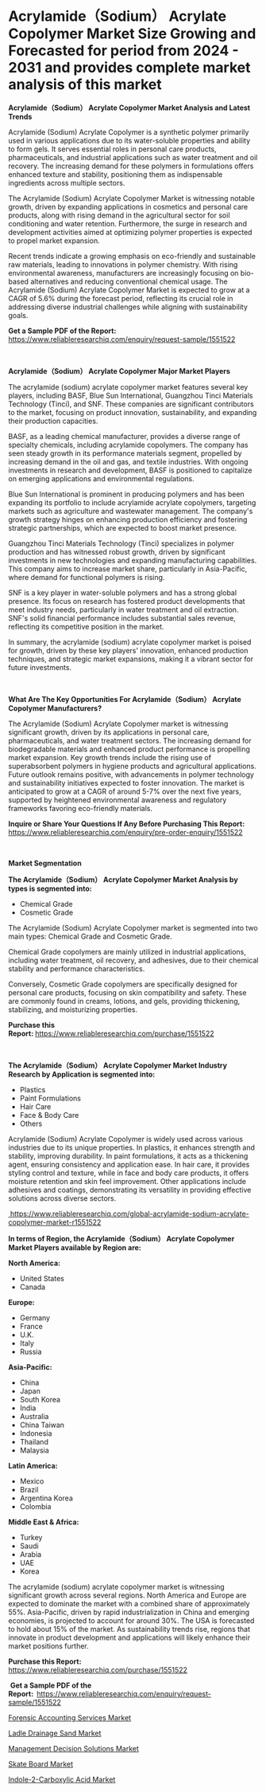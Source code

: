 <p><h1>Acrylamide（Sodium） Acrylate Copolymer Market Size Growing and Forecasted for period from 2024 - 2031 and provides complete market analysis of this market</h1></p><p><strong>Acrylamide（Sodium） Acrylate Copolymer Market Analysis and Latest Trends</strong></p>
<p><p>Acrylamide (Sodium) Acrylate Copolymer is a synthetic polymer primarily used in various applications due to its water-soluble properties and ability to form gels. It serves essential roles in personal care products, pharmaceuticals, and industrial applications such as water treatment and oil recovery. The increasing demand for these polymers in formulations offers enhanced texture and stability, positioning them as indispensable ingredients across multiple sectors.</p><p>The Acrylamide (Sodium) Acrylate Copolymer Market is witnessing notable growth, driven by expanding applications in cosmetics and personal care products, along with rising demand in the agricultural sector for soil conditioning and water retention. Furthermore, the surge in research and development activities aimed at optimizing polymer properties is expected to propel market expansion. </p><p>Recent trends indicate a growing emphasis on eco-friendly and sustainable raw materials, leading to innovations in polymer chemistry. With rising environmental awareness, manufacturers are increasingly focusing on bio-based alternatives and reducing conventional chemical usage. The Acrylamide (Sodium) Acrylate Copolymer Market is expected to grow at a CAGR of 5.6% during the forecast period, reflecting its crucial role in addressing diverse industrial challenges while aligning with sustainability goals.</p></p>
<p><strong>Get a Sample PDF of the Report:&nbsp;</strong> <a href="https://www.reliableresearchiq.com/enquiry/request-sample/1551522">https://www.reliableresearchiq.com/enquiry/request-sample/1551522</a></p>
<p>&nbsp;</p>
<p><strong>Acrylamide（Sodium） Acrylate Copolymer Major Market Players</strong></p>
<p><p>The acrylamide (sodium) acrylate copolymer market features several key players, including BASF, Blue Sun International, Guangzhou Tinci Materials Technology (Tinci), and SNF. These companies are significant contributors to the market, focusing on product innovation, sustainability, and expanding their production capacities.</p><p>BASF, as a leading chemical manufacturer, provides a diverse range of specialty chemicals, including acrylamide copolymers. The company has seen steady growth in its performance materials segment, propelled by increasing demand in the oil and gas, and textile industries. With ongoing investments in research and development, BASF is positioned to capitalize on emerging applications and environmental regulations.</p><p>Blue Sun International is prominent in producing polymers and has been expanding its portfolio to include acrylamide acrylate copolymers, targeting markets such as agriculture and wastewater management. The company's growth strategy hinges on enhancing production efficiency and fostering strategic partnerships, which are expected to boost market presence.</p><p>Guangzhou Tinci Materials Technology (Tinci) specializes in polymer production and has witnessed robust growth, driven by significant investments in new technologies and expanding manufacturing capabilities. This company aims to increase market share, particularly in Asia-Pacific, where demand for functional polymers is rising.</p><p>SNF is a key player in water-soluble polymers and has a strong global presence. Its focus on research has fostered product developments that meet industry needs, particularly in water treatment and oil extraction. SNF's solid financial performance includes substantial sales revenue, reflecting its competitive position in the market.</p><p>In summary, the acrylamide (sodium) acrylate copolymer market is poised for growth, driven by these key players' innovation, enhanced production techniques, and strategic market expansions, making it a vibrant sector for future investments.</p></p>
<p>&nbsp;</p>
<p><strong>What Are The Key Opportunities For Acrylamide（Sodium） Acrylate Copolymer Manufacturers?</strong></p>
<p><p>The Acrylamide (Sodium) Acrylate Copolymer market is witnessing significant growth, driven by its applications in personal care, pharmaceuticals, and water treatment sectors. The increasing demand for biodegradable materials and enhanced product performance is propelling market expansion. Key growth trends include the rising use of superabsorbent polymers in hygiene products and agricultural applications. Future outlook remains positive, with advancements in polymer technology and sustainability initiatives expected to foster innovation. The market is anticipated to grow at a CAGR of around 5-7% over the next five years, supported by heightened environmental awareness and regulatory frameworks favoring eco-friendly materials.</p></p>
<p><strong>Inquire or Share Your Questions If Any Before Purchasing This Report:</strong> <a href="https://www.reliableresearchiq.com/enquiry/pre-order-enquiry/1551522">https://www.reliableresearchiq.com/enquiry/pre-order-enquiry/1551522</a></p>
<p>&nbsp;</p>
<p><strong>Market Segmentation</strong></p>
<p><strong>The Acrylamide（Sodium） Acrylate Copolymer Market Analysis by types is segmented into:</strong></p>
<p><ul><li>Chemical Grade</li><li>Cosmetic Grade</li></ul></p>
<p><p>The Acrylamide (Sodium) Acrylate Copolymer market is segmented into two main types: Chemical Grade and Cosmetic Grade. </p><p>Chemical Grade copolymers are mainly utilized in industrial applications, including water treatment, oil recovery, and adhesives, due to their chemical stability and performance characteristics. </p><p>Conversely, Cosmetic Grade copolymers are specifically designed for personal care products, focusing on skin compatibility and safety. These are commonly found in creams, lotions, and gels, providing thickening, stabilizing, and moisturizing properties.</p></p>
<p><strong>Purchase this Report:&nbsp;</strong><a href="https://www.reliableresearchiq.com/purchase/1551522">https://www.reliableresearchiq.com/purchase/1551522</a></p>
<p>&nbsp;</p>
<p><strong>The Acrylamide（Sodium） Acrylate Copolymer Market Industry Research by Application is segmented into:</strong></p>
<p><ul><li>Plastics</li><li>Paint Formulations</li><li>Hair Care</li><li>Face & Body Care</li><li>Others</li></ul></p>
<p><p>Acrylamide (Sodium) Acrylate Copolymer is widely used across various industries due to its unique properties. In plastics, it enhances strength and stability, improving durability. In paint formulations, it acts as a thickening agent, ensuring consistency and application ease. In hair care, it provides styling control and texture, while in face and body care products, it offers moisture retention and skin feel improvement. Other applications include adhesives and coatings, demonstrating its versatility in providing effective solutions across diverse sectors.</p></p>
<p><a href="https://www.reliableresearchiq.com/global-acrylamide-sodium-acrylate-copolymer-market-r1551522">&nbsp;https://www.reliableresearchiq.com/global-acrylamide-sodium-acrylate-copolymer-market-r1551522</a></p>
<p><strong>In terms of Region, the Acrylamide（Sodium） Acrylate Copolymer Market Players available by Region are:</strong></p>
<p>
    <p> <strong> North America: </strong>
        <ul>
            <li>United States</li>
            <li>Canada</li>
        </ul>
        </p> 
    <p> <strong> Europe: </strong>
        <ul>
            <li>Germany</li>
            <li>France</li>
            <li>U.K.</li>
            <li>Italy</li>
            <li>Russia</li>
        </ul>
        </p> 
    <p> <strong> Asia-Pacific: </strong>
        <ul>
            <li>China</li>
            <li>Japan</li>
            <li>South Korea</li>
            <li>India</li>
            <li>Australia</li>
            <li>China Taiwan</li>
            <li>Indonesia</li>
            <li>Thailand</li>
            <li>Malaysia</li>
        </ul>
        </p> 
    <p> <strong> Latin America: </strong>
        <ul>
            <li>Mexico</li>
            <li>Brazil</li>
            <li>Argentina Korea</li>
            <li>Colombia</li>
        </ul>
        </p> 
    <p> <strong> Middle East & Africa: </strong>
        <ul>
            <li>Turkey</li>
            <li>Saudi</li>
            <li>Arabia</li>
            <li>UAE</li>
            <li>Korea</li>
        </ul>
    </p>
    </p>
<p><p>The acrylamide (sodium) acrylate copolymer market is witnessing significant growth across several regions. North America and Europe are expected to dominate the market with a combined share of approximately 55%. Asia-Pacific, driven by rapid industrialization in China and emerging economies, is projected to account for around 30%. The USA is forecasted to hold about 15% of the market. As sustainability trends rise, regions that innovate in product development and applications will likely enhance their market positions further.</p></p>
<p><strong>Purchase this Report: </strong><a href="https://www.reliableresearchiq.com/purchase/1551522">https://www.reliableresearchiq.com/purchase/1551522</a></p>
<p>&nbsp;<strong>Get a Sample PDF of the Report:&nbsp;&nbsp;</strong><a href="https://www.reliableresearchiq.com/enquiry/request-sample/1551522">https://www.reliableresearchiq.com/enquiry/request-sample/1551522</a></p>
<p><strong></strong></p>
<p><p><a href="https://www.linkedin.com/pulse/strategic-market-insights-navigating-global-forensic-accounting-6mmee">Forensic Accounting Services Market</a></p><p><a href="https://medium.com/@ashrafkhan865/what-innovations-and-market-trends-are-shaping-the-ladle-drainage-sand-market-26873a5b2e6b">Ladle Drainage Sand Market</a></p><p><a href="https://www.linkedin.com/pulse/management-decision-solutions-market-research-report-fctme">Management Decision Solutions Market</a></p><p><a href="https://issuu.com/reportprime-2/docs/skate-board-market-size-2030.pptx_1c42e41c31b595">Skate Board Market</a></p><p><a href="https://medium.com/@ashrafkhan865/insights-into-indole-2-carboxylic-acid-market-share-and-competitive-landscape-for-period-from-2024-7f83e2a904e5">Indole-2-Carboxylic Acid Market</a></p></p>